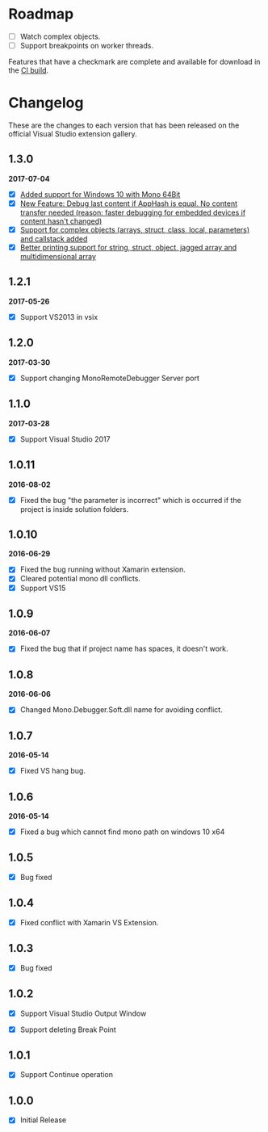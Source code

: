 # Roadmap

- [ ] Watch complex objects.
- [ ] Support breakpoints on worker threads.

Features that have a checkmark are complete and available for
download in the
[CI build](http://vsixgallery.com/extension/27D183E9-5D2B-44D6-9EC8-2DB329096DF7/).

# Changelog

These are the changes to each version that has been released
on the official Visual Studio extension gallery.

## 1.3.0
**2017-07-04**

- [x] [Added support for Windows 10 with Mono 64Bit](https://github.com/techl/MonoRemoteDebugger/pull/39/commits/912b5c4f9fac23d21ae2b1313ec08cf68522c57b)
- [x] [New Feature: Debug last content if AppHash is equal. No content transfer needed (reason: faster debugging for embedded devices if content hasn't changed)](https://github.com/techl/MonoRemoteDebugger/pull/39/commits/f4d256c806278ec9bf86c7f799ebe08a2ab90de6)
- [x] [Support for complex objects (arrays, struct, class, local, parameters) and callstack added](https://github.com/techl/MonoRemoteDebugger/pull/39/commits/60215b17fc7667a96d24d1dec091fe3d2f841fbb)
- [x] [Better printing support for string, struct, object, jagged array and multidimensional array](https://github.com/techl/MonoRemoteDebugger/pull/39/commits/83f84c1fd7c38e9fa9ac2a6a8dade60427a7e171)

## 1.2.1
**2017-05-26**

- [x] Support VS2013 in vsix

## 1.2.0
**2017-03-30**

- [x] Support changing MonoRemoteDebugger Server port

## 1.1.0
**2017-03-28**

- [x] Support Visual Studio 2017

## 1.0.11
**2016-08-02**

- [x] Fixed the bug "the parameter is incorrect" which is occurred if the project is inside solution folders.

## 1.0.10
**2016-06-29**

- [x] Fixed the bug running without Xamarin extension.
- [x] Cleared potential mono dll conflicts.
- [x] Support VS15

## 1.0.9
**2016-06-07**

- [x] Fixed the bug that if project name has spaces, it doesn't work.

## 1.0.8
**2016-06-06**

- [x] Changed Mono.Debugger.Soft.dll name for avoiding conflict.

## 1.0.7

**2016-05-14**

- [x] Fixed VS hang bug.

## 1.0.6

**2016-05-14**

- [x] Fixed a bug which cannot find mono path on windows 10 x64

## 1.0.5

- [x] Bug fixed

## 1.0.4

- [x] Fixed conflict with Xamarin VS Extension.

## 1.0.3

- [x] Bug fixed


## 1.0.2

- [x] Support Visual Studio Output Window

- [x] Support deleting Break Point

## 1.0.1

- [x] Support Continue operation

## 1.0.0

- [x] Initial Release
